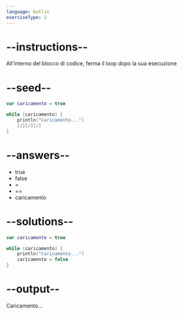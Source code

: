 ```yaml
---
language: kotlin
exerciseType: 2
---
```


# --instructions--

All'interno del blocco di codice, ferma il loop dopo la sua esecuzione

# --seed--

```kotlin
var caricamento = true

while (caricamento) {
    println("Caricamento...")
    [/][/][/]
}
```

# --answers--

- true
- false
-  = 
-  == 
- caricamento

# --solutions--

```kotlin
var caricamento = true

while (caricamento) {
    println("Caricamento...")
    caricamento = false
}
```

# --output--

Caricamento...

